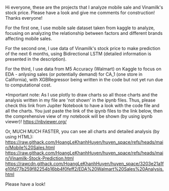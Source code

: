 Hi everyone, these are the projects that I analyze mobile sale and Vinamilk's stock price. Please have a look and give me comments for construction! Thanks everyone!

For the first one, I use mobile sale dataset taken from kaggle to analyze, focusing on analyzing the relationship between factors and different brands affecting mobile sales.

For the second one, I use data of Vinamilk's stock price to make prediction of the next 6 months, using Bidirectional LSTM (detailed information is presented in the description).

For the third, I use data from M5 Accuracy (Walmart) on Kaggle to focus on EDA - anlysing sales (or potentially demand) for CA_1 (one store in California), with XGBRegressor being written in the code but not yet run due to computational cost. 


*Important note: As I use plotly to draw charts so all those charts and the analysis written in my file are 'not shown' in the ipynb files. Thus, please check this link from Jupiter Notebook to have a look with the code file and all the charts. 
You just paste the link of the ipynb files to the link below, then the comprehensive view of my notebook will be shown (by using ipynb viewer)! 
https://nbviewer.org/ 

Or, MUCH MUCH FASTER, you can see all charts and detailed analysis (by using HTML): 
https://raw.githack.com/HoangLeKhanhHuyen/huyen_space/refs/heads/main/Mobile%20Sales.html
https://raw.githack.com/HoangLeKhanhHuyen/huyen_space/refs/heads/main/Vinamilk-Stock-Prediction.html
https://rawcdn.githack.com/HoangLeKhanhHuyen/huyen_space/3203e21a1fe10fd77b259f82254b16bb4f0feff2/EDA%20Walmart%20Sales%20Analysis.html

Please have a look!

